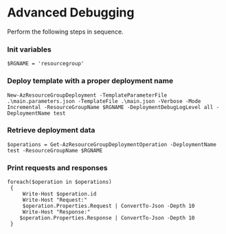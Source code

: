 # Advanced Debugging
Perform the following steps in sequence.

### Init variables
```
$RGNAME = 'resourcegroup'
```

### Deploy template with a proper deployment name
```
New-AzResourceGroupDeployment -TemplateParameterFile .\main.parameters.json -TemplateFile .\main.json -Verbose -Mode Incremental -ResourceGroupName $RGNAME -DeploymentDebugLogLevel all -DeploymentName test
```

### Retrieve deployment data
```
$operations = Get-AzResourceGroupDeploymentOperation -DeploymentName test -ResourceGroupName $RGNAME
```

### Print requests and responses
```
foreach($operation in $operations)
 {
     Write-Host $operation.id
     Write-Host "Request:"
     $operation.Properties.Request | ConvertTo-Json -Depth 10
     Write-Host "Response:"
    $operation.Properties.Response | ConvertTo-Json -Depth 10
 }
```
